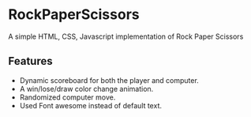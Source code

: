 # RockPaperScissors
 A simple HTML, CSS, Javascript implementation of Rock Paper Scissors
 
 ## Features
 * Dynamic scoreboard for both the player and computer.
 * A win/lose/draw color change animation.
 * Randomized computer move. 
 * Used Font awesome instead of default text.
